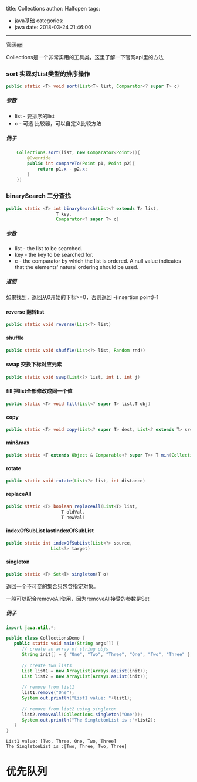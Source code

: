 title: Collections
author: Halfopen
tags:
  - java基础
categories:
  - java
date: 2018-03-24 21:46:00
---
[官网api](https://docs.oracle.com/javase/7/docs/api/java/util/Collections.html)

Collections是一个非常实用的工具类，这里了解一下官网api里的方法 

### sort 实现对List类型的排序操作
```java
public static <T> void sort(List<T> list, Comparator<? super T> c)
```


##### 参数
- list - 要排序的list
- c - 可选 比较器，可以自定义比较方法

##### 例子
```java
	Collections.sort(list, new Comparator<Point>(){
    	@Override
        public int compareTo(Point p1, Point p2){
        	return p1.x - p2.x;
        }
    })
```

### binarySearch 二分查找
```java
public static <T> int binarySearch(List<? extends T> list,
                   T key,
                   Comparator<? super T> c)
```
##### 参数
- list - the list to be searched.
- key - the key to be searched for.
- c - the comparator by which the list is ordered. A null value indicates that the elements' natural ordering should be used.

##### 返回
如果找到，返回从0开始的下标>=0，否则返回 -(insertion point)-1

#### reverse 翻转list
```java
public static void reverse(List<?> list)
```


#### shuffle
```java
public static void shuffle(List<?> list, Random rnd))
```
#### swap 交换下标对应元素
```java
public static void swap(List<?> list, int i, int j)
```

#### fill 把list全部修改成同一个值
```java
public static <T> void fill(List<? super T> list,T obj)
```

#### copy 
```java
public static <T> void copy(List<? super T> dest, List<? extends T> src)
```
#### min&max
```java
public static <T extends Object & Comparable<? super T>> T min(Collection<? extends T> coll)
```

#### rotate
```java
public static void rotate(List<?> list, int distance)
```

#### replaceAll
```java
public static <T> boolean replaceAll(List<T> list,
                     T oldVal,
                     T newVal)
```

#### indexOfSubList lastIndexOfSubList
```java
public static int indexOfSubList(List<?> source,
                 List<?> target)
```
                 
#### singleton
```java
public static <T> Set<T> singleton(T o)
```
返回一个不可变的集合只包含指定对象。

一般可以配合removeAll使用，因为removeAll接受的参数是Set
##### 例子
```java
import java.util.*;

public class CollectionsDemo {
   public static void main(String args[]) {
      // create an array of string objs
      String init[] = { "One", "Two", "Three", "One", "Two", "Three" };
      
      // create two lists
      List list1 = new ArrayList(Arrays.asList(init));
      List list2 = new ArrayList(Arrays.asList(init));
      
      // remove from list1
      list1.remove("One");
      System.out.println("List1 value: "+list1);
      
      // remove from list2 using singleton
      list2.removeAll(Collections.singleton("One"));		   
      System.out.println("The SingletonList is :"+list2);
   }
}
```

    List1 value: [Two, Three, One, Two, Three]
    The SingletonList is :[Two, Three, Two, Three]
    
# 优先队列

